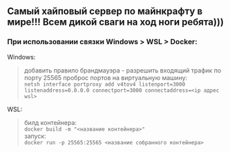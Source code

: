 ## Самый хайповый сервер по майнкрафту в мире!!! Всем дикой сваги на ход ноги ребята)))



### При использовании связки Windows > WSL > Docker:






Windows: 
> добавить правило брандмауэра - разрешить входящий трафик по порту 25565
> проброс портов на виртуальную машину:\
> `netsh interface portproxy add v4tov4 listenport=3000 listenaddress=0.0.0.0 connectport=3000 connectaddress=<ip адрес wsl>`

WSL: 
> билд контейнера:\
> `docker build -m "<название контейнера>"`\
> запуск:\
> `docker run -p 25565:25565 <название собранного контейнера>`
